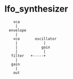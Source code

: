 # lfo_synthesizer

        vca    
         |
      envelope
         |
        vco       oscillator
         |            |
         |           gain
         |            |
       filter   +-----+
         |
       gain
         |
        out
